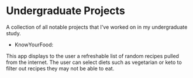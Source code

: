 # Undergraduate Projects
A collection of all notable projects that I've worked on in my undergraduate study.


* KnowYourFood:

This app displays to the user a refreshable list of random recipes pulled from the internet. The user can select diets such as vegetarian or keto to filter out recipes they may not be able to eat.
